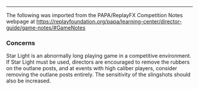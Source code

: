 ***
The following was imported from the PAPA/ReplayFX Competition Notes webpage at https://replayfoundation.org/papa/learning-center/director-guide/game-notes/#GameNotes
### Concerns
            
Star Light is an abnormally long playing game in a competitive environment. If Star Light must be used, directors are encouraged to remove the rubbers on the outlane posts, and at events with high caliber players, consider removing the outlane posts entirely. The sensitivity of the slingshots should also be increased.
